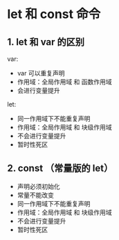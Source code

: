 # let 和 const 命令

## 1. let 和 var 的区别

var:

* var 可以重复声明
* 作用域：全局作用域 和 函数作用域
* 会进行变量提升

let:

* 同一作用域下不能重复声明
* 作用域：全局作用域 和 块级作用域
* 不会进行变量提升
* 暂时性死区

## 2. const （常量版的 let）

* 声明必须初始化
* 常量不能改变
* 同一作用域下不能重复声明
* 作用域：全局作用域 和 块级作用域
* 不会进行变量提升
* 暂时性死区
